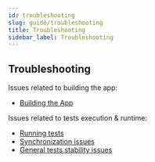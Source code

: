 ```yaml
---
id: troubleshooting
slug: guide/troubleshooting
title: Troubleshooting
sidebar_label: Troubleshooting
---
```


## Troubleshooting

Issues related to building the app:

* [Building the App](Troubleshooting.BuildingTheApp.md)

Issues related to tests execution & runtime:

* [Running tests](Troubleshooting.RunningTests.md)
* [Synchronization issues](Troubleshooting.Synchronization.md)
* [General tests stability issues](Troubleshooting.Flakiness.md)
